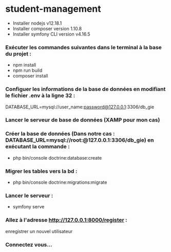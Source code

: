 # student-management
* Installer nodejs v12.18.1
* Installer composer version 1.10.8
* Installer symfony CLI version v4.16.5
### Exécuter les commandes suivantes dans le terminal à la base du projet : 
* npm install
* npm run build
* composer install
### Configuer les informations de la base de données en modifiant le fichier .env à la ligne 32 : 
DATABASE_URL=mysql://user_name:password@127.0.0.1:3306/db_gie
### Lancer le serveur de base de données (XAMP pour mon cas)
### Créer la base de données (Dans notre cas : DATABASE_URL=mysql://root:@127.0.0.1:3306/db_gie) en exécutant la commande :
* php bin/console doctrine:database:create
### Migrer les tables vers la bd :
* php bin/console doctrine:migrations:migrate
### Lancer le serveur :
* symfony serve
### Allez à l'adresse http://127.0.0.1:8000/register : 
enregistrer un nouvel utilisateur
### Connectez vous...
 
